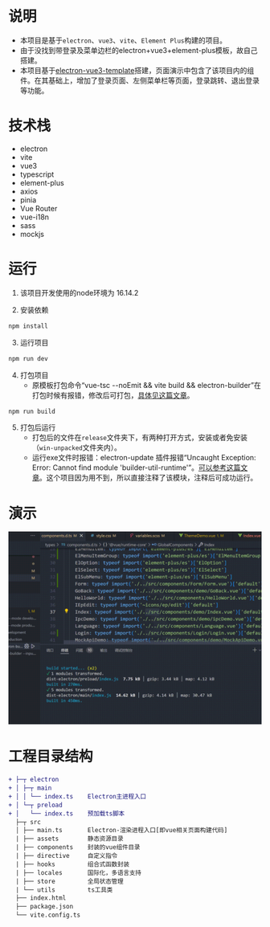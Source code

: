 
# 说明
+ 本项目是基于`electron`、`vue3`、`vite`、`Element Plus`构建的项目。
+ 由于没找到带登录及菜单边栏的electron+vue3+element-plus模板，故自己搭建。
+ 本项目基于[electron-vue3-template](https://gitee.com/longzipeng/electron-vue3-template)搭建，页面演示中包含了该项目内的组件。在其基础上，增加了登录页面、左侧菜单栏等页面，登录跳转、退出登录等功能。


# 技术栈
- electron
- vite
- vue3
- typescript
- element-plus
- axios
- pinia
- Vue Router
- vue-i18n
- sass
- mockjs

# 运行
1. 该项目开发使用的node环境为 16.14.2
   
2. 安装依赖

```cmd
npm install
```

3. 运行项目
```cmd
npm run dev
```

4. 打包项目
   - 原模板打包命令“vue-tsc --noEmit && vite build && electron-builder”在打包时候有报错，修改后可打包，[具体见这篇文章](https://blog.csdn.net/xiaoshiqi17/article/details/141111324?spm=1001.2014.3001.5501)。
```cmd
npm run build
```

5. 打包后运行
   - 打包后的文件在`release`文件夹下，有两种打开方式，安装或者免安装（`win-unpacked`文件夹内）。
   - 运行exe文件时报错：electron-update 插件报错“Uncaught Exception: Error: Cannot find module 'builder-util-runtime'”。[可以参考这篇文章](https://stackoverflow.com/questions/75563355/electron-app-with-electron-updater-built-with-npm-run-make-does-not-work)。这个项目因为用不到，所以直接注释了该模块，注释后可成功运行。


# 演示

![演示](files/readMeImgs/demostate.gif)


# 工程目录结构

```diff
+ ├─┬ electron
+ │ ├─┬ main
+ │ │ └── index.ts    Electron主进程入口
+ │ └─┬ preload
+ │   └── index.ts    预加载ts脚本
  ├─┬ src
  │ ├── main.ts       Electron-渲染进程入口[即vue相关页面构建代码]
  | ├── assets        静态资源目录
  | ├── components    封装的vue组件目录
  | ├── directive     自定义指令
  | ├── hooks         组合式函数封装
  | ├── locales       国际化，多语言支持
  | ├── store         全局状态管理
  | └── utils         ts工具类
  ├── index.html
  ├── package.json
  └── vite.config.ts
```
